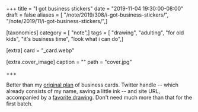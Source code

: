 +++
title = "I got business stickers"
date = "2019-11-04 19:30:00-08:00"
draft = false
aliases = [ "/note/2019/308/i-got-business-stickers/", "/note/2019/11/i-got-business-stickers/",]

[taxonomies]
category = [ "note",]
tags = [ "drawing", "adulting", "for old kids", "it's business time", "look what i can do",]

[extra]
card = "_card.webp"

[extra.cover_image]
caption = ""
path = "cover.jpg"

+++

Better than my [original plan][] of business cards. Twitter handle  -- which already consists of my name,
saving a little ink -- and site URL, accompanied by a [favorite drawing][]. Don't
need much more than that for the first batch.

[original plan]: /post/2019/02/taskwarrior-projects/
[favorite drawing]: /post/2016/10/mistakes-were-made/